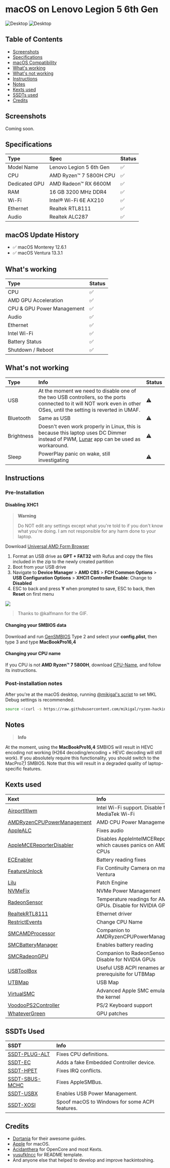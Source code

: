 # macOS on Lenovo Legion 5 6th Gen

![Desktop](/Images/Desktop_Monterey.png)
![Desktop](/Images/Desktop_Ventura.png)

## Table of Contents

- [Screenshots](https://github.com/extremegrief1/Lenovo_Legion_5_Hackintosh#screenshots)
- [Specifications](https://github.com/extremegrief1/Lenovo_Legion_5_Hackintosh#specifications)
- [macOS Compatibility](https://github.com/extremegrief1/Lenovo_Legion_5_Hackintosh#macos-update-history)
- [What's working](https://github.com/extremegrief1/Lenovo_Legion_5_Hackintosh#whats-working)
- [What's not working](https://github.com/extremegrief1/Lenovo_Legion_5_Hackintosh#whats-not-working)
- [Instructions](https://github.com/extremegrief1/Lenovo_Legion_5_Hackintosh#instructions)
- [Notes](https://github.com/extremegrief1/Lenovo_Legion_5_Hackintosh#notes)
- [Kexts used](https://github.com/extremegrief1/Lenovo_Legion_5_Hackintosh#Kexts-used)
- [SSDTs used](https://github.com/extremegrief1/Lenovo_Legion_5_Hackintosh#SSDTs-used)
- [Credits](https://github.com/extremegrief1/Lenovo_Legion_5_Hackintosh#credits)

## Screenshots

Coming soon.

## Specifications

Type | Spec | Status
:---------|:---------|:----------
Model Name      | Lenovo Legion 5 6th Gen | ✅
CPU              | AMD Ryzen™ 7 5800H CPU | ✅
Dedicated GPU | AMD Radeon™ RX 6600M | ✅
RAM           | 16 GB 3200 MHz DDR4 | ✅
Wi-Fi             | Intel® Wi-Fi 6E AX210 | ✅
Ethernet          | Realtek RTL8111 | ✅
Audio       | Realtek ALC287 | ✅

## macOS Update History

- ✅ macOS Monterey 12.6.1
- ✅ macOS Ventura 13.3.1

## What's working

Type | Status
:---------|:----------
CPU | ✅
AMD GPU Acceleration | ✅
CPU & GPU Power Management | ✅
Audio | ✅
Ethernet | ✅
Intel Wi-Fi | ✅
Battery Status | ✅
Shutdown / Reboot |✅

## What's not working

Type | Info | Status
:---------|:---------|:----------
USB | At the moment we need to disable one of the two USB controllers, so the ports connected to it will NOT work even in other OSes, until the setting is reverted in UMAF. | ⚠️
Bluetooth | Same as USB | ⚠️
Brightness | Doesn't even work properly in Linux, this is because this laptop uses DC Dimmer instead of PWM, [Lunar](https://github.com/alin23/Lunar) app can be used as workaround. | ⚠️
Sleep | PowerPlay panic on wake, still investigating | ⚠️

## Instructions

### Pre-Installation

#### Disabling XHC1

> **Warning**
>
> Do NOT edit any settings except what you're told to if you don't know what you're doing. I am not responsible for any harm done to your laptop.

Download [Universal AMD Form Browser](https://github.com/DavidS95/Smokeless_UMAF/blob/main/UniversalAMDFormBrowser.zip)

1.  Format an USB drive as **GPT + FAT32** with Rufus and copy the files included in the zip to the newly created partition
2.  Boot from your USB drive
3.  Navigate to **Device Manager** > **AMD CBS** > **FCH Common Options** > **USB Configuration Options** > **XHCI1 Controller Enable**: Change to **Disabled**
4.  ESC to back and press **Y** when prompted to save, ESC to back, then **Reset** on first menu

![](https://user-images.githubusercontent.com/8891448/226887440-8712f449-cc25-43e4-9fb4-1afac1c74b54.gif)

> Thanks to @kalfmann for the GIF.

#### Changing your SMBIOS data

Download and run [GenSMBIOS](https://github.com/corpnewt/GenSMBIOS)
Type 2 and select your **config.plist**, then type 3 and type **MacBookPro16,4**

#### Changing your CPU name

If you CPU is not **AMD Ryzen™ 7 5800H**, download [CPU-Name](https://github.com/corpnewt/CPU-Name), and follow its instructions.

### Post-installation notes

After you're at the macOS desktop, running [@mikigal's script](https://github.com/mikigal/ryzen-hackintosh/blob/master/Resources/ryzen_patch.sh) to set MKL Debug settings is recommended.
```bash
source <(curl -s https://raw.githubusercontent.com/mikigal/ryzen-hackintosh/master/Resources/ryzen_patch.sh)
```

## Notes

> **Info**

At the moment, using the **MacBookPro16,4** SMBIOS will result in HEVC encoding not working (H264 decoding/encoding + HEVC decoding will still work). If you absolutely require this functionality, you should switch to the MacPro7,1 SMBIOS. Note that this will result in a degraded quality of laptop-specific features.

## Kexts used

Kext | Info
:---------|:---------
[AirportItlwm](https://github.com/OpenIntelWireless/itlwm) | Intel Wi-Fi support. Disable for MediaTek Wi-Fi
[AMDRyzenCPUPowerManagement](https://github.com/trulyspinach/SMCAMDProcessor) | AMD CPU Power Management
[AppleALC](https://github.com/acidanthera/AppleALC) | Fixes audio
[AppleMCEReporterDisabler](https://files.amd-osx.com/AppleMCEReporterDisabler.kext.zip) | Disables AppleIntelMCEReporter which causes panics on AMD CPUs
[ECEnabler](https://github.com/1Revenger1/ECEnabler) | Battery reading fixes
[FeatureUnlock](https://github.com/acidanthera/FeatureUnlock) | Fix Continuity Camera on macOS Ventura
[Lilu](https://github.com/acidanthera/Lilu) | Patch Engine
[NVMeFix](https://github.com/acidanthera/NVMeFix) | NVMe Power Management
[RadeonSensor](https://github.com/aluveitie/RadeonSensor) | Temperature readings for AMD GPUs. Disable for NVIDIA GPUs
[RealtekRTL8111](https://github.com/Mieze/RTL8111_driver_for_OS_X) | Ethernet driver
[RestrictEvents](https://github.com/acidanthera/RestrictEvents) | Change CPU Name
[SMCAMDProcessor](https://github.com/trulyspinach/SMCAMDProcessor) | Companion to AMDRyzenCPUPowerManagement
[SMCBatteryManager](https://github.com/acidanthera/VirtualSMC) | Enables battery reading
[SMCRadeonGPU](https://github.com/aluveitie/RadeonSensor) | Companion to RadeonSensor. Disable for NVIDIA GPUs
[USBToolBox](https://github.com/USBToolBox/kext) | Useful USB ACPI renames and prerequisite for UTBMap
[UTBMap](https://github.com/USBToolBox/tool) | USB Map
[VirtualSMC](https://github.com/acidanthera/VirtualSMC) | Advanced Apple SMC emulator in the kernel
[VoodooPS2Controller](https://github.com/acidanthera/VoodooPS2) | PS/2 Keyboard support
[WhateverGreen](https://github.com/acidanthera/WhateverGreen) | GPU patches
  
## SSDTs Used
  
SSDT | Info
:---------|:---------
[SSDT-PLUG-ALT](/Extras/Decompiled%20ACPI%20Files/SSDT-CPUR.dsl) | Fixes CPU definitions.
[SSDT-EC](/Extras/Decompiled%20ACPI%20Files/SSDT-EC.dsl) | Adds a fake Embedded Controller device.
[SSDT-HPET](/Extras/Decompiled%20ACPI%20Files/SSDT-HPET.dsl) | Fixes IRQ conflicts.
[SSDT-SBUS-MCHC](/Extras/Decompiled%20ACPI%20Files/SSDT-SBUS-MCHC.dsl) | Fixes AppleSMBus.
[SSDT-USBX](/Extras/Decompiled%20ACPI%20Files/SSDT-USBX.dsl) | Enables USB Power Management.
[SSDT-XOSI](/Extras/Decompiled%20ACPI%20Files/SSDT-XOSI.dsl) | Spoof macOS to Windows for some ACPI features.

## Credits

- [Dortania](https://dortania.github.io) for their awesome guides.
- [Apple](https://www.apple.com) for macOS.
- [Acidanthera](https://github.com/acidanthera) for OpenCore and most Kexts.
- [yusufklncc](https://github.com/yusufklncc) for README template.
- And anyone else that helped to develop and improve hackintoshing.
